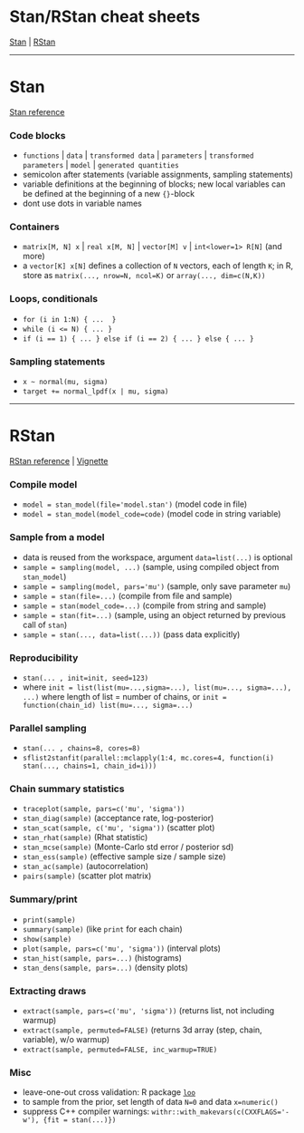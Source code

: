 # Stan/RStan cheat sheets

[Stan](#Stan) | [RStan](#RStan)

- - - - 

# Stan

[Stan reference](http://mc-stan.org/users/documentation) 

### Code blocks

- `functions` | `data` | `transformed data` | `parameters` | `transformed parameters` | `model` | `generated quantities`
- semicolon after statements (variable assignments, sampling statements) 
- variable definitions at the beginning of blocks; new local variables can be defined at the beginning of a new `{}`-block 
- dont use dots in variable names


### Containers

- `matrix[M, N] x` | `real x[M, N]` | `vector[M] v` | `int<lower=1> R[N]` (and more)
- a `vector[K] x[N]` defines a collection of `N` vectors, each of length `K`; in R, store as `matrix(..., nrow=N, ncol=K)` or `array(..., dim=c(N,K))`


### Loops, conditionals

- `for (i in 1:N) { ...  }`
- `while (i <= N) { ... }`
- `if (i == 1) { ... } else if (i == 2) { ... } else { ... }`


### Sampling statements

- `x ~ normal(mu, sigma)`
- `target += normal_lpdf(x | mu, sigma)`

- - - - 

# RStan

[RStan reference](https://cran.r-project.org/web/packages/rstan/rstan.pdf) |
[Vignette](https://cran.r-project.org/web/packages/rstan/vignettes/rstan.html)

### Compile model 

- `model = stan_model(file='model.stan')` (model code in file)
- `model = stan_model(model_code=code)` (model code in string variable)


### Sample from a model

- data is reused from the workspace, argument `data=list(...)` is optional
- `sample = sampling(model, ...)` (sample, using compiled object from `stan_model`)
- `sample = sampling(model, pars='mu')` (sample, only save parameter `mu`)
- `sample = stan(file=...)` (compile from file and sample)
- `sample = stan(model_code=...)` (compile from string and sample)
- `sample = stan(fit=...)` (sample, using an object returned by previous call of `stan`)
- `sample = stan(..., data=list(...))` (pass data explicitly)


### Reproducibility

- `stan(... , init=init, seed=123)`
- where `init = list(list(mu=...,sigma=...), list(mu=..., sigma=...), ...)` where length of list = number of chains, or `init = function(chain_id) list(mu=..., sigma=...)`


### Parallel sampling

- `stan(... , chains=8, cores=8)`
- `sflist2stanfit(parallel::mclapply(1:4, mc.cores=4, function(i) stan(..., chains=1, chain_id=i)))`


### Chain summary statistics

- `traceplot(sample, pars=c('mu', 'sigma'))`
- `stan_diag(sample)` (acceptance rate, log-posterior)
- `stan_scat(sample, c('mu', 'sigma'))` (scatter plot)
- `stan_rhat(sample)` (Rhat statistic)
- `stan_mcse(sample)` (Monte-Carlo std error / posterior sd)
- `stan_ess(sample)` (effective sample size / sample size)
- `stan_ac(sample)` (autocorrelation)
- `pairs(sample)` (scatter plot matrix)


### Summary/print

- `print(sample)`
- `summary(sample)` (like `print` for each chain)
- `show(sample)`
- `plot(sample, pars=c('mu', 'sigma'))` (interval plots)
- `stan_hist(sample, pars=...)` (histograms)
- `stan_dens(sample, pars=...)` (density plots)


### Extracting draws

- `extract(sample, pars=c('mu', 'sigma'))` (returns list, not including warmup)
- `extract(sample, permuted=FALSE)` (returns 3d array (step, chain, variable), w/o warmup)
- `extract(sample, permuted=FALSE, inc_warmup=TRUE)`


### Misc

- leave-one-out cross validation: R package [`loo`](https://cran.r-project.org/web/packages/loo/vignettes/loo-example.html) 
- to sample from the prior, set length of data `N=0` and data `x=numeric()`
- suppress C++ compiler warnings: `withr::with_makevars(c(CXXFLAGS='-w'), {fit = stan(...)})`

